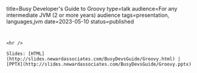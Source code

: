 title=Busy Developer's Guide to Groovy
type=talk
audience=For any intermediate JVM (2 or more years) audience
tags=presentation, languages,jvm
date=2023-05-10
status=published
~~~~~~

    
<hr />

Slides: [HTML](http://slides.newardassociates.com/BusyDevsGuide/Groovy.html) | [PPTX](http://slides.newardassociates.com/BusyDevsGuide/Groovy.pptx)
